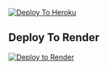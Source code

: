 [![Deploy To Heroku](https://www.herokucdn.com/deploy/button.svg)](https://heroku.com/deploy?template=https://github.com/hackercoder24/cobraupdate
)


                     
## Deploy To Render

[![Deploy to Render](https://render.com/images/deploy-to-render-button.svg)](https://render.com/deploy?repo=https://github.com/freeebatch/vikas-bot)
